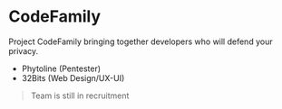 # CodeFamily
Project CodeFamily bringing together developers who will defend your privacy.

- Phytoline (Pentester)
- 32Bits (Web Design/UX-UI)

> Team is still in recruitment